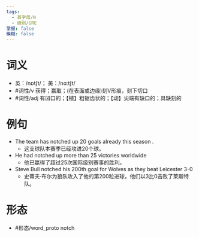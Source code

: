 ```yaml
---
tags:
  - 首字母/N
  - 级别/GRE
掌握: false
模糊: false
---
```

# 词义
- 英：/nɒtʃt/； 美：/nɑːtʃt/
- #词性/v  获得；赢取；(在表面或边缘)刻V形痕，刻下切口
- #词性/adj  有凹口的；【植】粗锯齿状的；【动】尖端有缺口的；具缺刻的
# 例句
- The team has notched up 20 goals already this season .
	- 这支球队本赛季已经攻进20个球。
- He had notched up more than 25 victories worldwide
	- 他已赢得了超过25次国际级别赛事的胜利。
- Steve Bull notched his 200th goal for Wolves as they beat Leicester 3-0
	- 史蒂夫·布尔为狼队攻入了他的第200粒进球，他们以3比0击败了莱斯特队。
# 形态
- #形态/word_proto notch
